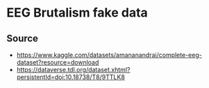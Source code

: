 # EEG Brutalism fake data

## Source

- https://www.kaggle.com/datasets/amananandrai/complete-eeg-dataset?resource=download
- https://dataverse.tdl.org/dataset.xhtml?persistentId=doi:10.18738/T8/9TTLK8
